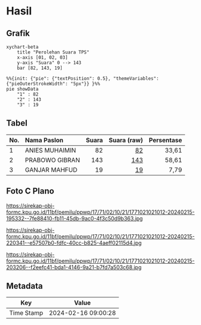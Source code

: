 # Hasil

## Grafik

```mermaid
xychart-beta
    title "Perolehan Suara TPS"
    x-axis [01, 02, 03]
    y-axis "Suara" 0 --> 143
    bar [82, 143, 19]
```

```mermaid
%%{init: {"pie": {"textPosition": 0.5}, "themeVariables": {"pieOuterStrokeWidth": "5px"}} }%%
pie showData
    "1" : 82
    "2" : 143
    "3" : 19
```

## Tabel

| No. | Nama Paslon    | Suara | Suara (raw) | Persentase |
|:--- |:-------------- | -----:| -----------:| ----------:|
| 1   | ANIES MUHAIMIN | 82    | [82][p-1]   | 33,61      |
| 2   | PRABOWO GIBRAN | 143   | [143][p-2]  | 58,61      |
| 3   | GANJAR MAHFUD  | 19    | [19][p-3]   | 7,79       |


[p-1]: https://github.com/gigit-pemilu/pemilu-2024-17-bengkulu/blob/main/pilpres/hitung-suara/sub/17-bengkulu/sub/71-kota-bengkulu/sub/02-gading-cempaka/sub/1021-sidomulyo/sub/012-tps/sub/paslon-1.txt
[p-2]: https://github.com/gigit-pemilu/pemilu-2024-17-bengkulu/blob/main/pilpres/hitung-suara/sub/17-bengkulu/sub/71-kota-bengkulu/sub/02-gading-cempaka/sub/1021-sidomulyo/sub/012-tps/sub/paslon-2.txt
[p-3]: https://github.com/gigit-pemilu/pemilu-2024-17-bengkulu/blob/main/pilpres/hitung-suara/sub/17-bengkulu/sub/71-kota-bengkulu/sub/02-gading-cempaka/sub/1021-sidomulyo/sub/012-tps/sub/paslon-3.txt

## Foto C Plano

https://sirekap-obj-formc.kpu.go.id/11bf/pemilu/ppwp/17/71/02/10/21/1771021021012-20240215-195332--7fe88410-fb11-45db-9ac0-4f3c50d9b363.jpg

https://sirekap-obj-formc.kpu.go.id/11bf/pemilu/ppwp/17/71/02/10/21/1771021021012-20240215-220341--e57507b0-fdfc-40cc-b825-4aeff02115d4.jpg

https://sirekap-obj-formc.kpu.go.id/11bf/pemilu/ppwp/17/71/02/10/21/1771021021012-20240215-203206--f2eefc41-bda1-4146-9a21-b7fd7a503c68.jpg


## Metadata

| Key        | Value               |
| ---------- | ------------------- |
| Time Stamp | 2024-02-16 09:00:28 |



